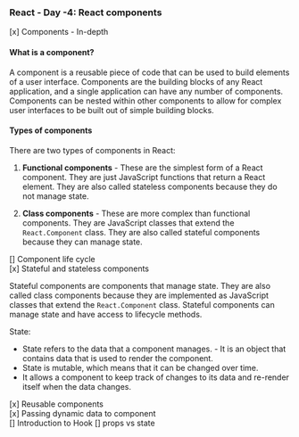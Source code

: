 ### React - Day -4: React components

[x] Components - In-depth

#### What is a component?

A component is a reusable piece of code that can be used to build elements of a user interface. Components are the building blocks of any React application, and a single application can have any number of components. Components can be nested within other components to allow for complex user interfaces to be built out of simple building blocks.

#### Types of components

There are two types of components in React:

1. **Functional components** - These are the simplest form of a React component. They are just JavaScript functions that return a React element. They are also called stateless components because they do not manage state.

2. **Class components** - These are more complex than functional components. They are JavaScript classes that extend the `React.Component` class. They are also called stateful components because they can manage state.

[] Component life cycle  
[x] Stateful and stateless components

Stateful components are components that manage state. They are also called class components because they are implemented as JavaScript classes that extend the `React.Component` class. Stateful components can manage state and have access to lifecycle methods.

State:

- State refers to the data that a component manages. - It is an object that contains data that is used to render the component.
- State is mutable, which means that it can be changed over time.
- It allows a component to keep track of changes to its data and re-render itself when the data changes.

[x] Reusable components  
[x] Passing dynamic data to component  
[] Introduction to Hook
[] props vs state
